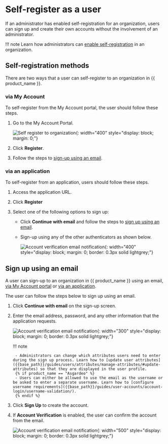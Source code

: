 # Self-register as a user

If an administrator has enabled self-registration for an organization, users can sign up and create their own accounts without the involvement of an administrator.

!!! note
    Learn how administrators can [enable self-registration]({{base_path}}/guides/account-configurations/user-onboarding/self-registration) in an organization.

## Self-registration methods

There are two ways that a user can self-register to an organization in {{ product_name }}.

### via My Account

To self-register from the My Account portal, the user should follow these steps.

1. Go to the My Account Portal.

    ![Self register to organization]({{base_path}}/assets/img/guides/organization/self-service/customer/create-an-account.png){: width="400" style="display: block; margin: 0;"}

2. Click **Register**.

3. Follow the steps to [sign-up using an email](#sign-up-using-an-email).

### via an application

To self-register from an application, users should follow these steps.

1. Access the application URL.
2. Click **Register**
3. Select one of the following options to sign up:

    - Click **Continue with email** and follow the steps to [sign up using an email](#sign-up-using-an-email).
    - Sign-up using any of the other authenticators as shown below.

      ![Account verification email notification]({{base_path}}/assets/img/guides/organization/self-service/customer/self-registration-select-a-method.png){: width="400" style="display: block; margin: 0; border: 0.3px solid lightgrey;"}

## Sign up using an email

A user can sign-up to an organization in {{ product_name }} using an email, [via My Account portal](#via-my-account) or [via an application](#via-an-application).

The user can follow the steps below to sign up using an email.

1. Click **Continue with email** on the sign-up screen.

2. Enter the email address, password, and any other information that the application requests.

    ![Account verification email notification]({{base_path}}/assets/img/guides/organization/self-service/customer/self-registration-form.png){: width="300" style="display: block; margin: 0; border: 0.3px solid lightgrey;"}

    !!! note

        - Administrators can change which attributes users need to enter during the sign up process. Learn how to [update user attributes]({{base_path}}/guides/users/attributes/manage-attributes/#update-attributes) so that they are displayed in the user profile.
        {% if product_name == "Asgardeo" %}
        - Users can either be allowed to use the email as the username or be asked to enter a separate username. Learn how to [configure username requirements]({{base_path}}/guides/user-accounts/account-login/username-validation/).
        {% endif %}

3. Click **Sign Up** to create the account.

4. If **Account Verification** is enabled, the user can confirm the account from the email.

    ![Account verification email notification]({{base_path}}/assets/img/guides/organization/self-service/customer/account-verification-email.png){: width="500" style="display: block; margin: 0; border: 0.3px solid lightgrey;"}